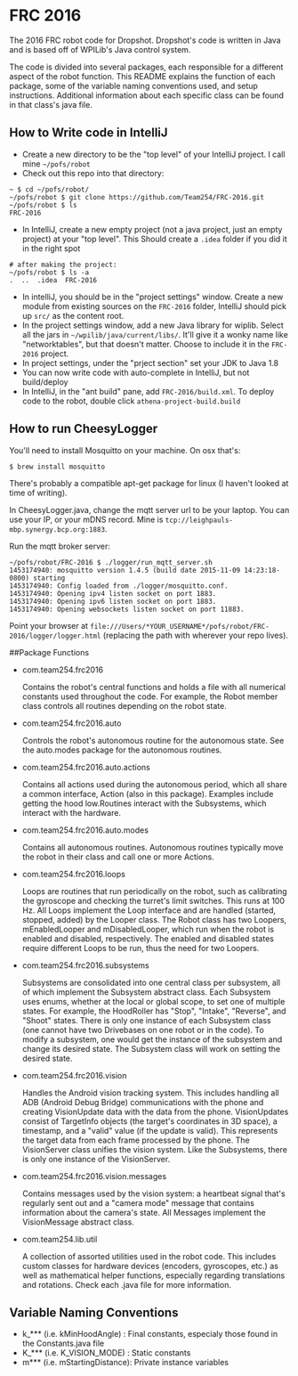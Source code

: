 # FRC 2016

The 2016 FRC robot code for Dropshot. Dropshot's code is written in Java and is based off of WPILib's Java control system.

The code is divided into several packages, each responsible for a different aspect of the robot function. This README explains the function of each package, some of the variable naming conventions used, and setup instructions. Additional information about each specific class can be found in that class's java file.

## How to Write code in IntelliJ
- Create a new directory to be the "top level" of your IntelliJ project. I call mine `~/pofs/robot`
- Check out this repo into that directory:
```
~ $ cd ~/pofs/robot/
~/pofs/robot $ git clone https://github.com/Team254/FRC-2016.git
~/pofs/robot $ ls
FRC-2016
```
- In IntelliJ, create a new empty project (not a java project, just an empty project) at your "top level". This Should create a `.idea` folder if you did it in the right spot
```
# after making the project:
~/pofs/robot $ ls -a
.  ..  .idea  FRC-2016
```
- In intelliJ, you should be in the "project settings" window. Create a new module from existing sources on the `FRC-2016` folder, IntelliJ should pick up `src/` as the content root.
- In the project settings window, add a new Java library for wiplib. Select all the jars in `~/wpilib/java/current/libs/`. It'll give it a wonky name like "networktables", but that doesn't matter. Choose to include it in the `FRC-2016` project.
- In project settings, under the "prject section" set your JDK to Java 1.8
- You can now write code with auto-complete in IntelliJ, but not build/deploy
- In IntelliJ, in the "ant build" pane, add `FRC-2016/build.xml`. To deploy code to the robot, double click `athena-project-build.build`

## How to run CheesyLogger

You'll need to install Mosquitto on your machine. On osx that's:

```
$ brew install mosquitto
```

There's probably a compatible apt-get package for linux (I haven't looked at time of writing).

In CheesyLogger.java, change the mqtt server url to be your laptop. You can use your IP, or your mDNS record. Mine is `tcp://leighpauls-mbp.synergy.bcp.org:1883`.

Run the mqtt broker server:
```
~/pofs/robot/FRC-2016 $ ./logger/run_mqtt_server.sh
1453174940: mosquitto version 1.4.5 (build date 2015-11-09 14:23:18-0800) starting
1453174940: Config loaded from ./logger/mosquitto.conf.
1453174940: Opening ipv4 listen socket on port 1883.
1453174940: Opening ipv6 listen socket on port 1883.
1453174940: Opening websockets listen socket on port 11883.
```

Point your browser at `file:///Users/*YOUR_USERNAME*/pofs/robot/FRC-2016/logger/logger.html` (replacing the path with wherever your repo lives).

##Package Functions
- com.team254.frc2016

	Contains the robot's central functions and holds a file with all numerical constants used throughout the code. For example, the Robot member class controls all routines depending on the robot state.

- com.team254.frc2016.auto

	Controls the robot's autonomous routine for the autonomous state. See the auto.modes package for the autonomous routines.
	
- com.team254.frc2016.auto.actions

	Contains all actions used during the autonomous period, which all share a common interface, Action (also in this package). Examples include getting the hood low.Routines interact with the Subsystems, which interact with the hardware.
	
- com.team254.frc2016.auto.modes
	
	Contains all autonomous routines. Autonomous routines typically move the robot in their class and call one or more Actions.
	
- com.team254.frc2016.loops

	Loops are routines that run periodically on the robot, such as calibrating the gyroscope and checking the turret's limit switches. This runs at 100 Hz. All Loops implement the Loop interface and are handled (started, stopped, added) by the Looper class.
	The Robot class has two Loopers, mEnabledLooper and mDisabledLooper, which run when the robot is enabled and disabled, respectively. The enabled and disabled states require different Loops to be run, thus the need for two Loopers.
	
- com.team254.frc2016.subsystems
	
	Subsystems are consolidated into one central class per subsystem, all of which implement the Subsystem abstract class. Each Subsystem uses enums, whether at the local or global scope, to set one of multiple states. For example, the HoodRoller has "Stop", "Intake", "Reverse", and "Shoot" states.
	There is only one instance of each Subsystem class (one cannot have two Drivebases on one robot or in the code). To modify a subsystem, one would get the instance of the subsystem and change its desired state. The Subsystem class will work on setting the desired state.
	
- com.team254.frc2016.vision

	Handles the Android vision tracking system. This includes handling all ADB (Android Debug Bridge) communications with the phone and creating VisionUpdate data with the data from the phone.
	VisionUpdates consist of TargetInfo objects (the target's coordinates in 3D space), a timestamp, and a "valid" value (if the update is valid). This represents the target data from each frame processed by the phone.
	The VisionServer class unifies the vision system. Like the Subsystems, there is only one instance of the VisionServer.

- com.team254.frc2016.vision.messages

	Contains messages used by the vision system: a heartbeat signal that's regularly sent out and a "camera mode" message that contains information about the camera's state.
	All Messages implement the VisionMessage abstract class.
	
- com.team254.lib.util

	A collection of assorted utilities used in the robot code. This includes custom classes for hardware devices (encoders, gyroscopes, etc.) as well as mathematical helper functions, especially regarding translations and rotations. Check each .java file for more information.

## Variable Naming Conventions

- k_*** (i.e. kMinHoodAngle)    : Final constants, especialy those found in the Constants.java file
- K_*** (i.e. K_VISION_MODE)    : Static constants
- m***  (i.e. mStartingDistance): Private instance variables
